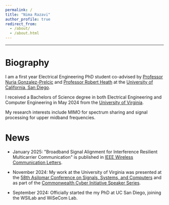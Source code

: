 ```yaml
---
permalink: /
title: "Nima Razavi"
author_profile: true
redirect_from: 
  - /about/
  - /about.html
---
```

----
# Biography 
I am a first year Electrical Engineering PhD student co-advised by [Professor Nuria Gonzalez-Prelcic](https://jacobsschool.ucsd.edu/people/profile/nuria-gonzalez-prelcic) and [Professor Robert Heath](https://profheath.org/) at the [University of California, San Diego](https://www.ucsd.edu/).


I received a Bachelors of Science degree in both Electrical Engineering and Computer Engineering in May 2024 from the [University of Virginia](https://www.virginia.edu/).

My research interests include MIMO for spectrum sharing and signal processing for upper midband frequencies. 

# News
* January 2025: "Broadband Signal Alignment for Interference Resilient Multicarrier Communication" is published in [IEEE Wireless Communication Letters](https://ieeexplore.ieee.org/abstract/document/10838577).

* November 2024: My work at the University of Virginia was presented at the [58th Asilomar Conference on Signals, Systems, and Computers](https://www.asilomarsscconf.org/AS24_FinalProgram_v009.pdf) and as part of the [Commonwealth Cyber Initiative Speaker Series](https://youtu.be/80j066vgn28?feature=shared). 

* September 2024: Officially started the my PhD at UC San Diego, joining the WSILab and WiSeCom Lab. 
